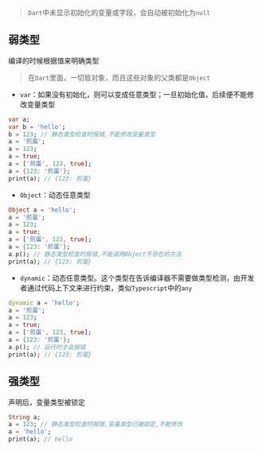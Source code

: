 > `Dart`中未显示初始化的变量或字段，会自动被初始化为`null`

## 弱类型

编译的时候根据值来明确类型

> 在`Dart`里面，一切皆对象，而且这些对象的父类都是`Object`

- `var`：如果没有初始化，则可以变成任意类型；一旦初始化值，后续便不能修改变量类型

```dart
var a;
var b = 'hello';
b = 123; // 静态类型检查时报错,不能修改变量类型
a = '煎蛋';
a = 123;
a = true;
a = ['煎蛋', 123, true];
a = {123: '煎蛋'};
print(a); // {123: 煎蛋}
```

- `Object`：动态任意类型

```dart
Object a = 'hello';
a = '煎蛋';
a = 123;
a = true;
a = ['煎蛋', 123, true];
a = {123: '煎蛋'};
a.p(); // 静态类型检查时报错,不能调用Object不存在的方法
print(a); // {123: 煎蛋}
```

- `dynamic`：动态任意类型。这个类型在告诉编译器不需要做类型检测，由开发者通过代码上下文来进行约束，类似`Typescript`中的`any`

```dart
dynamic a = 'hello';
a = '煎蛋';
a = 123;
a = true;
a = ['煎蛋', 123, true];
a = {123: '煎蛋'};
a.p(); // 运行时才会报错
print(a); // {123: 煎蛋}
```

## 强类型

声明后，变量类型被锁定

```dart
String a;
a = 123; // 静态类型检查时报错,变量类型已被锁定,不能修改
a = 'hello';
print(a); // hello
```
